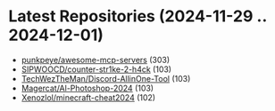 # Latest Repositories (2024-11-29 .. 2024-12-01)

- [punkpeye/awesome-mcp-servers](https://github.com/punkpeye/awesome-mcp-servers) (303)
- [SIPWOOCD/counter-str1ke-2-h4ck](https://github.com/SIPWOOCD/counter-str1ke-2-h4ck) (103)
- [TechWezTheMan/Discord-AllinOne-Tool](https://github.com/TechWezTheMan/Discord-AllinOne-Tool) (103)
- [Magercat/Al-Photoshop-2024](https://github.com/Magercat/Al-Photoshop-2024) (103)
- [Xenozlol/minecraft-cheat2024](https://github.com/Xenozlol/minecraft-cheat2024) (102)
